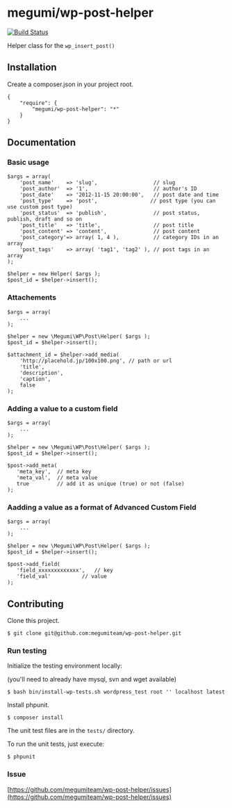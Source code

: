 # megumi/wp-post-helper

[![Build Status](https://travis-ci.org/megumiteam/wp-post-helper.svg?branch=master)](https://travis-ci.org/megumiteam/wp-post-helper)

Helper class for the `wp_insert_post()`

## Installation

Create a composer.json in your project root.

```
{
    "require": {
        "megumi/wp-post-helper": "*"
    }
}
```

## Documentation

### Basic usage

```
$args = array(
    'post_name'    => 'slug',                  // slug
    'post_author'  => '1',                     // author's ID
    'post_date'    => '2012-11-15 20:00:00',   // post date and time
    'post_type'    => 'post',                 // post type (you can use custom post type)
    'post_status'  => 'publish',               // post status, publish, draft and so on
    'post_title'   => 'title',                 // post title
    'post_content' => 'content',               // post content
    'post_category'=> array( 1, 4 ),           // category IDs in an array
    'post_tags'    => array( 'tag1', 'tag2' ), // post tags in an array
);

$helper = new Helper( $args );
$post_id = $helper->insert();
```

### Attachements

```
$args = array(
    ...
);

$helper = new \Megumi\WP\Post\Helper( $args );
$post_id = $helper->insert();

$attachment_id = $helper->add_media(
    'http://placehold.jp/100x100.png', // path or url
    'title',
    'description',
    'caption',
    false
);
```

### Adding a value to a custom field

```
$args = array(
    ...
);

$helper = new \Megumi\WP\Post\Helper( $args );
$post_id = $helper->insert();

$post->add_meta(
   'meta_key',  // meta key
   'meta_val',  // meta value
   true         // add it as unique (true) or not (false)
);
```

### Aadding a value as a format of Advanced Custom Field

```
$args = array(
    ...
);

$helper = new \Megumi\WP\Post\Helper( $args );
$post_id = $helper->insert();

$post->add_field(
   'field_xxxxxxxxxxxxx',   // key
   'field_val'          // value
);
```

## Contributing

Clone this project.

```
$ git clone git@github.com:megumiteam/wp-post-helper.git
```

### Run testing

Initialize the testing environment locally:

(you'll need to already have mysql, svn and wget available)

```
$ bash bin/install-wp-tests.sh wordpress_test root '' localhost latest
```

Install phpunit.

```
$ composer install
```

The unit test files are in the `tests/` directory.

To run the unit tests, just execute:

```
$ phpunit
```

### Issue

[https://github.com/megumiteam/wp-post-helper/issues](https://github.com/megumiteam/wp-post-helper/issues)
